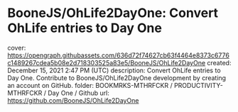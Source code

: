 # BooneJS/OhLife2DayOne: Convert OhLife entries to Day One

cover: https://opengraph.githubassets.com/636d72f74627cb63f4464e8373c6776c1489267cdea5b08e2d718303525a83e5/BooneJS/OhLife2DayOne
created: December 15, 2021 2:47 PM (UTC)
description: Convert OhLife entries to Day One. Contribute to BooneJS/OhLife2DayOne development by creating an account on GitHub.
folder: BOOKMRKS-MTHRFCKR / PRODUCTIVITY-MTHRFCKR / Day One / Github
url: https://github.com/BooneJS/OhLife2DayOne